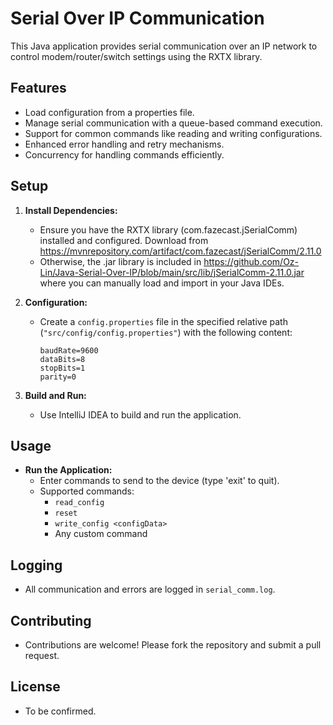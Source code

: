 # Serial Over IP Communication

This Java application provides serial communication over an IP network to control modem/router/switch settings using the RXTX library.

## Features

- Load configuration from a properties file.
- Manage serial communication with a queue-based command execution.
- Support for common commands like reading and writing configurations.
- Enhanced error handling and retry mechanisms.
- Concurrency for handling commands efficiently.

## Setup

1. **Install Dependencies:**
    - Ensure you have the RXTX library (com.fazecast.jSerialComm) installed and configured.
    Download from https://mvnrepository.com/artifact/com.fazecast/jSerialComm/2.11.0
    - Otherwise, the .jar library is included in https://github.com/Oz-Lin/Java-Serial-Over-IP/blob/main/src/lib/jSerialComm-2.11.0.jar 
   where you can manually load and import in your Java IDEs.
2. **Configuration:**
    - Create a `config.properties` file in the specified relative path (`"src/config/config.properties"`) with the following content:
      ```properties
      baudRate=9600
      dataBits=8
      stopBits=1
      parity=0
      ```

3. **Build and Run:**
    - Use IntelliJ IDEA to build and run the application.

## Usage

- **Run the Application:**
    - Enter commands to send to the device (type 'exit' to quit).
    - Supported commands:
        - `read_config`
        - `reset`
        - `write_config <configData>`
        - Any custom command

## Logging

- All communication and errors are logged in `serial_comm.log`.

## Contributing

- Contributions are welcome! Please fork the repository and submit a pull request.

## License
- To be confirmed.